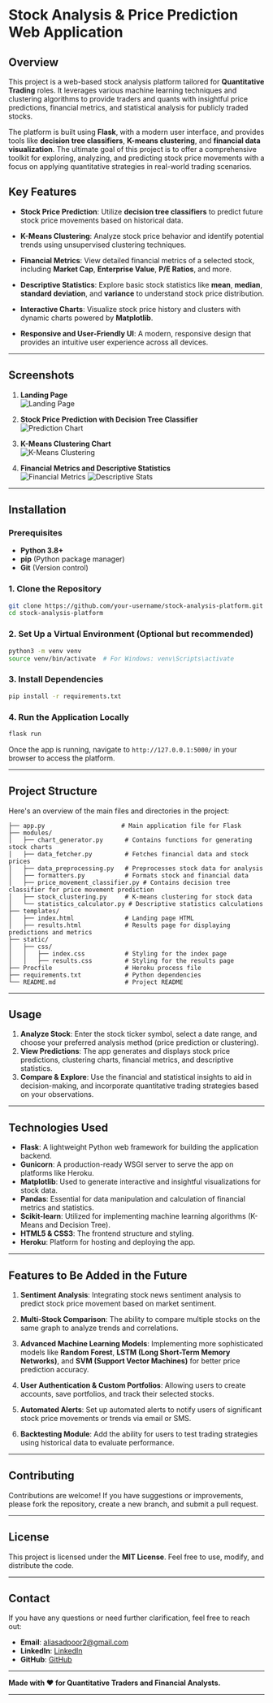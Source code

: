 # **Stock Analysis & Price Prediction Web Application**

## **Overview**
This project is a web-based stock analysis platform tailored for **Quantitative Trading** roles. It leverages various machine learning techniques and clustering algorithms to provide traders and quants with insightful price predictions, financial metrics, and statistical analysis for publicly traded stocks. 

The platform is built using **Flask**, with a modern user interface, and provides tools like **decision tree classifiers**, **K-means clustering**, and **financial data visualization**. The ultimate goal of this project is to offer a comprehensive toolkit for exploring, analyzing, and predicting stock price movements with a focus on applying quantitative strategies in real-world trading scenarios.

## **Key Features**

- **Stock Price Prediction**: Utilize **decision tree classifiers** to predict future stock price movements based on historical data.
  
- **K-Means Clustering**: Analyze stock price behavior and identify potential trends using unsupervised clustering techniques.
  
- **Financial Metrics**: View detailed financial metrics of a selected stock, including **Market Cap**, **Enterprise Value**, **P/E Ratios**, and more.
  
- **Descriptive Statistics**: Explore basic stock statistics like **mean**, **median**, **standard deviation**, and **variance** to understand stock price distribution.
  
- **Interactive Charts**: Visualize stock price history and clusters with dynamic charts powered by **Matplotlib**.
  
- **Responsive and User-Friendly UI**: A modern, responsive design that provides an intuitive user experience across all devices.

---

## **Screenshots**

1. **Landing Page**  
   ![Landing Page](static/images/landing_page.png)

2. **Stock Price Prediction with Decision Tree Classifier**  
   ![Prediction Chart](static/images/result_page.png)

3. **K-Means Clustering Chart**  
   ![K-Means Clustering](static/images/k_means_clustering.png)

4. **Financial Metrics and Descriptive Statistics**  
   ![Financial Metrics](static/images/financial_metrics.png)
   ![Descriptive Stats](static/images/descriptive_stats.png)

---

## **Installation**

### **Prerequisites**
- **Python 3.8+**
- **pip** (Python package manager)
- **Git** (Version control)

### **1. Clone the Repository**

```bash
git clone https://github.com/your-username/stock-analysis-platform.git
cd stock-analysis-platform
```

### **2. Set Up a Virtual Environment (Optional but recommended)**

```bash
python3 -m venv venv
source venv/bin/activate  # For Windows: venv\Scripts\activate
```

### **3. Install Dependencies**

```bash
pip install -r requirements.txt
```

### **4. Run the Application Locally**

```bash
flask run
```

Once the app is running, navigate to `http://127.0.0.1:5000/` in your browser to access the platform.

---

## **Project Structure**

Here's an overview of the main files and directories in the project:

```
├── app.py                     # Main application file for Flask
├── modules/
│   ├── chart_generator.py      # Contains functions for generating stock charts
│   ├── data_fetcher.py         # Fetches financial data and stock prices
│   ├── data_preprocessing.py   # Preprocesses stock data for analysis
│   ├── formatters.py           # Formats stock and financial data
│   ├── price_movement_classifier.py # Contains decision tree classifier for price movement prediction
│   ├── stock_clustering.py     # K-means clustering for stock data
│   └── statistics_calculator.py # Descriptive statistics calculations
├── templates/
│   ├── index.html              # Landing page HTML
│   ├── results.html            # Results page for displaying predictions and metrics
├── static/
│   ├── css/
│   │   ├── index.css           # Styling for the index page
│   │   ├── results.css         # Styling for the results page
├── Procfile                    # Heroku process file
├── requirements.txt            # Python dependencies
└── README.md                   # Project README
```

---

## **Usage**

1. **Analyze Stock**: Enter the stock ticker symbol, select a date range, and choose your preferred analysis method (price prediction or clustering).
2. **View Predictions**: The app generates and displays stock price predictions, clustering charts, financial metrics, and descriptive statistics.
3. **Compare & Explore**: Use the financial and statistical insights to aid in decision-making, and incorporate quantitative trading strategies based on your observations.

---

## **Technologies Used**

- **Flask**: A lightweight Python web framework for building the application backend.
- **Gunicorn**: A production-ready WSGI server to serve the app on platforms like Heroku.
- **Matplotlib**: Used to generate interactive and insightful visualizations for stock data.
- **Pandas**: Essential for data manipulation and calculation of financial metrics and statistics.
- **Scikit-learn**: Utilized for implementing machine learning algorithms (K-Means and Decision Tree).
- **HTML5 & CSS3**: The frontend structure and styling.
- **Heroku**: Platform for hosting and deploying the app.

---

## **Features to Be Added in the Future**

1. **Sentiment Analysis**: Integrating stock news sentiment analysis to predict stock price movement based on market sentiment.
   
2. **Multi-Stock Comparison**: The ability to compare multiple stocks on the same graph to analyze trends and correlations.

3. **Advanced Machine Learning Models**: Implementing more sophisticated models like **Random Forest**, **LSTM (Long Short-Term Memory Networks)**, and **SVM (Support Vector Machines)** for better price prediction accuracy.

4. **User Authentication & Custom Portfolios**: Allowing users to create accounts, save portfolios, and track their selected stocks.

5. **Automated Alerts**: Set up automated alerts to notify users of significant stock price movements or trends via email or SMS.

6. **Backtesting Module**: Add the ability for users to test trading strategies using historical data to evaluate performance.

---

## **Contributing**

Contributions are welcome! If you have suggestions or improvements, please fork the repository, create a new branch, and submit a pull request.

---

## **License**

This project is licensed under the **MIT License**. Feel free to use, modify, and distribute the code.

---

## **Contact**

If you have any questions or need further clarification, feel free to reach out:

- **Email**: aliasadpoor2@gmail.com
- **LinkedIn**: [LinkedIn](https://www.linkedin.com/in/aliasadpoor/)
- **GitHub**: [GitHub](https://github.com/aliplayer1)

---

**Made with ❤️ for Quantitative Traders and Financial Analysts.**

---